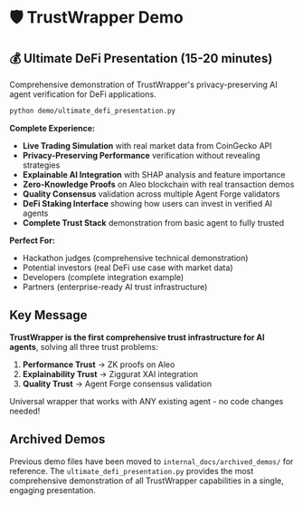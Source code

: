 # 🛡️ TrustWrapper Demo

## 💰 **Ultimate DeFi Presentation** (15-20 minutes)
Comprehensive demonstration of TrustWrapper's privacy-preserving AI agent verification for DeFi applications.

```bash
python demo/ultimate_defi_presentation.py
```

**Complete Experience:**
- **Live Trading Simulation** with real market data from CoinGecko API
- **Privacy-Preserving Performance** verification without revealing strategies
- **Explainable AI Integration** with SHAP analysis and feature importance
- **Zero-Knowledge Proofs** on Aleo blockchain with real transaction demos
- **Quality Consensus** validation across multiple Agent Forge validators
- **DeFi Staking Interface** showing how users can invest in verified AI agents
- **Complete Trust Stack** demonstration from basic agent to fully trusted

**Perfect For:**
- Hackathon judges (comprehensive technical demonstration)
- Potential investors (real DeFi use case with market data)
- Developers (complete integration example)
- Partners (enterprise-ready AI trust infrastructure)

## Key Message

**TrustWrapper is the first comprehensive trust infrastructure for AI agents**, solving all three trust problems:

1. **Performance Trust** → ZK proofs on Aleo
2. **Explainability Trust** → Ziggurat XAI integration
3. **Quality Trust** → Agent Forge consensus validation

Universal wrapper that works with ANY existing agent - no code changes needed!

## Archived Demos

Previous demo files have been moved to `internal_docs/archived_demos/` for reference. The `ultimate_defi_presentation.py` provides the most comprehensive demonstration of all TrustWrapper capabilities in a single, engaging presentation.
